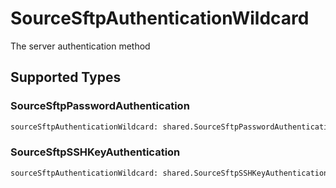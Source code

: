 # SourceSftpAuthenticationWildcard

The server authentication method


## Supported Types

### SourceSftpPasswordAuthentication

```python
sourceSftpAuthenticationWildcard: shared.SourceSftpPasswordAuthentication = /* values here */
```

### SourceSftpSSHKeyAuthentication

```python
sourceSftpAuthenticationWildcard: shared.SourceSftpSSHKeyAuthentication = /* values here */
```

